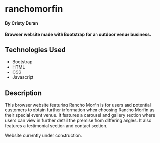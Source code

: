 # ranchomorfin

#### By Cristy Duran

#### Browser website made with Bootstrap for an outdoor venue business.

## Technologies Used

* Bootstrap
* HTML
* CSS
* Javascript

## Description
This browser website featuring Rancho Morfin is for users and potential customers to obtain further information when choosing
Rancho Morfin as their special event venue. It features a carousel and gallery section where users can view in further detail
the premise from differing angles. It also features a testimonial section and contact section. 

Website currently under construction.
